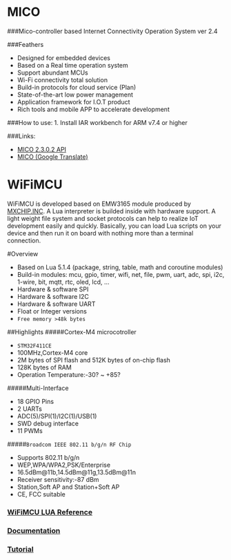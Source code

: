 MICO
====

###Mico-controller based Internet Connectivity Operation System ver 2.4


###Feathers
* Designed for embedded devices
* Based on a Real time operation system
* Support abundant MCUs
* Wi-Fi connectivity total solution
* Build-in protocols for cloud service (Plan)
* State-of-the-art low power management
* Application framework for I.O.T product
* Rich tools and mobile APP to accelerate development

###How to use:
	1. Install IAR workbench for ARM v7.4 or higher

###Links:
* [MICO 2.3.0.2 API](http://loboris.eu/micoapi)
* [MICO (Google Translate)](http://translate.google.com/translate?depth=1&hl=en&rurl=translate.google.com&sl=auto&tl=en&u=http://mico.io/wiki/doku.php)

# **WiFiMCU** #
WiFiMCU is developed based on EMW3165 module produced by [MXCHIP.INC](http://en.mxchip.com/). A Lua interpreter is builded inside with hardware support. A light weight file system and socket protocols can help to realize IoT development easily and quickly. Basically, you can load Lua scripts on your device and then run it on board with nothing more than a terminal connection. <br/>

#Overview
- Based on Lua 5.1.4 (package, string, table, math and coroutine modules)<br/>
- Build-in modules: mcu, gpio, timer, wifi, net, file, pwm, uart, adc, spi, i2c, 1-wire, bit, mqtt, rtc, oled, lcd, ...<br/>
- Hardware & software SPI<br/>
- Hardware & software I2C<br/>
- Hardware & software UART<br/>
- Float or Integer versions<br/>
- `Free memory >48k bytes`<br/>

##Highlights
#####Cortex-M4 microcotroller<br/>
- `STM32F411CE`<br/>
- 100MHz,Cortex-M4 core<br/>
- 2M bytes of SPI flash and 512K bytes of on-chip flash<br/>
- 128K bytes of RAM<br/>
- Operation Temperature:-30? ~ +85?<br/>

#####Multi-Interface<br/>
- 18 GPIO Pins<br/>
- 2 UARTs<br/>
- ADC(5)/SPI(1)/I2C(1)/USB(1)<br/>
- SWD debug interface<br/>
- 11 PWMs<br/>

#####`Broadcom IEEE 802.11 b/g/n RF Chip`<br/>
- Supports 802.11 b/g/n<br/>
- WEP,WPA/WPA2,PSK/Enterprise<br/>
- 16.5dBm@11b,14.5dBm@11g,13.5dBm@11n<br/>
- Receiver sensitivity:-87 dBm<br/>
- Station,Soft AP and Station+Soft AP<br/>
- CE, FCC suitable<br/>

### [WiFiMCU LUA Reference](https://github.com/loboris/MICO/blob/master/Document/WiFiMCU/WiFiMCU%20LUA%20Reference.pdf)<br/>

### [Documentation](https://github.com/loboris/MICO/tree/master/Document/WiFiMCU)<br/>

### [Tutorial](https://fineshang.gitbooks.io/wifimcu-based-on-emw3165-user-manual/content/)<br/>
